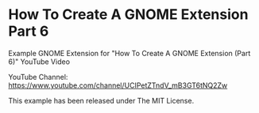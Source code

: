# How To Create A GNOME Extension Part 6

Example GNOME Extension for "How To Create A GNOME Extension (Part 6)"
YouTube Video

YouTube Channel:
https://www.youtube.com/channel/UCIPetZTndV_mB3GT6tNQ2Zw

This example has been released under The MIT License.